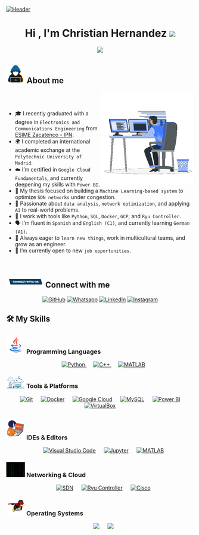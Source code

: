 [![Header](https://github.com/ChristianHernandez23/ChristianHernandez23/raw/main/profile.gif)](https://www.linkedin.com/in/cahl2309/)


<h1 align="center">Hi , I'm Christian Hernandez <img src="https://media.giphy.com/media/hvRJCLFzcasrR4ia7z/giphy.gif" width="35"></h1>
<p align="center">
  <a href="https://github.com/DenverCoder1/readme-typing-svg">
    <img src="https://readme-typing-svg.herokuapp.com?font=Fira+Code&color=00FFAB&size=24&center=true&vCenter=true&width=700&height=100&lines=Electronics+%26+Communications+Engineer;Google+Cloud+Certified;SDN+•+Python+•+MySQL+•+Docker;Exchange+Student+in+Madrid%2C+Spain;Data+Science+•+Power+BI+•+SQL;Open+to+job+opportunities;Always+learning">
  </a>
</p>


  
## <picture><img src = "https://github.com/ChristianHernandez23/ChristianHernandez23/blob/main/images/about_me.gif?raw=true" width = 50px></picture> About me
<picture> <img align="right" src="https://github.com/ChristianHernandez23/ChristianHernandez23/blob/main/images/Right_Side.gif?raw=true" width="250px"></picture>

<br><br>
- 🎓 I recently graduated with a degree in `Electronics and Communications Engineering` from [ESIME Zacatenco - IPN](https://www.esimez.ipn.mx/).
- 🌍 I completed an international academic exchange at the `Polytechnic University of Madrid`.
- ☁️ I’m certified in `Google Cloud Fundamentals`, and currently deepening my skills with `Power BI`.
- 🤖 My thesis focused on building a `Machine Learning-based system` to optimize `SDN networks` under congestion.
- 🧠 Passionate about `data analysis`, `network optimization`, and applying `AI` to real-world problems.
- 🧰 I work with tools like `Python`, `SQL`, `Docker`, `GCP`, and `Ryu Controller`.
- 🗣️ I’m fluent in `Spanish` and `English (C1)`, and currently learning `German (A1)`.
- 🚀 Always eager to `learn new things`, work in multicultural teams, and grow as an engineer.
- 💼 I’m currently open to new `job opportunities`.
<br>

## <picture> <img src = "https://github.com/ChristianHernandez23/ChristianHernandez23/blob/main/images/Connect-with-me.gif?raw=true" width="100px"> </picture> Connect with me
<p align="center">
	<a href="https://github.com/ChristianHernandez23"><img src="https://img.shields.io/badge/github-%23181717.svg?style=plastic&logo=github&logoColor=white" alt="GitHub"/></a>
	<a href="https://wa.me/+525526771907"><img src="https://img.shields.io/badge/whatsapp-%2325D366.svg?style=plastic&logo=whatsapp&logoColor=white" alt="Whatsapp"/></a>
	<a href="https://www.linkedin.com/in/cahl2309/"><img src="https://img.shields.io/badge/linkedin-%230A66C2.svg?style=plastic&logo=linkedin&logoColor=white" alt="LinkedIn"/></a>
	<a href="https://www.instagram.com/christian_1033/"><img src="https://img.shields.io/badge/instagram-%23E4405F.svg?style=plastic&logo=instagram&logoColor=white" alt="Instagram"/></a>
</p>

## 🛠️ My Skills

### <picture> <img src="https://github.com/ChristianHernandez23/ChristianHernandez23/blob/main/images/Programming_Languages.gif?raw=true" width="50px"> </picture> Programming Languages

<p align="center"> 
  &emsp;
  <a href="https://www.python.org" target="_blank">
    <img alt="Python" src="https://img.shields.io/badge/Python%20-%2314354C.svg?style=plastic&logo=python&logoColor=white">
  </a>
  &emsp;
  <a href="https://www.w3schools.com/cpp/" target="_blank"> 
    <img alt="C++" src="https://img.shields.io/badge/C++%20-%2300599C.svg?style=plastic&logo=c%2B%2B&logoColor=white">
  </a>
  &emsp;
  <a href="https://www.mathworks.com/products/matlab.html" target="_blank"> 
    <img alt="MATLAB" src="https://img.shields.io/badge/MATLAB%20-%23e16737.svg?style=plastic&logo=mathworks&logoColor=white">
  </a>
</p>

### <picture> <img src="https://github.com/ChristianHernandez23/ChristianHernandez23/blob/main/images/Software_Tools.gif?raw=true" width="50px"> </picture> Tools & Platforms

<p align="center">
  &emsp;
  <a href="#"><img alt="Git" src="https://img.shields.io/badge/Git%20-%23F05033.svg?style=plastic&logo=git&logoColor=white"></a>
  &emsp;
  <a href="#"><img alt="Docker" src="https://img.shields.io/badge/Docker%20-%232496ED.svg?style=plastic&logo=docker&logoColor=white"></a>
  &emsp;
  <a href="#"><img alt="Google Cloud" src="https://img.shields.io/badge/Google%20Cloud-%234285F4.svg?style=plastic&logo=google-cloud&logoColor=white"></a>
  &emsp;
  <a href="#"><img alt="MySQL" src="https://img.shields.io/badge/MySQL-%234479A1.svg?style=plastic&logo=mysql&logoColor=white"></a>
  &emsp;
  <a href="#"><img alt="Power BI" src="https://img.shields.io/badge/Power%20BI-F2C811?style=plastic&logo=powerbi&logoColor=black"></a>
  &emsp;
  <a href="#"><img alt="VirtualBox" src="https://img.shields.io/badge/VirtualBox-183A61.svg?style=plastic&logo=virtualbox&logoColor=white"></a>
</p>

### <picture> <img src="https://github.com/ChristianHernandez23/ChristianHernandez23/blob/main/images/IDEs.gif?raw=true" width="50px"> </picture> IDEs & Editors

<p align="center">
  &emsp;
  <a href="#"><img alt="Visual Studio Code" src="https://img.shields.io/badge/VS%20Code-0078d7.svg?style=plastic&logo=visual-studio-code&logoColor=white"></a>
  &emsp;
  <a href="#"><img alt="Jupyter" src="https://img.shields.io/badge/Jupyter-F37626.svg?style=plastic&logo=jupyter&logoColor=white"></a>
  &emsp;
  <a href="#"><img alt="MATLAB" src="https://img.shields.io/badge/MATLAB%20-%23e16737.svg?style=plastic&logo=mathworks&logoColor=white"></a>
</p>

### <picture> <img src="https://github.com/ChristianHernandez23/ChristianHernandez23/blob/main/images/m.gif?raw=true" width="50px"> </picture> Networking & Cloud

<p align="center">
  &emsp;
  <a href="#"><img alt="SDN" src="https://img.shields.io/badge/SDN%20-%23009688.svg?style=plastic&logo=networkx&logoColor=white"></a>
  &emsp;
  <a href="#"><img alt="Ryu Controller" src="https://img.shields.io/badge/Ryu%20Controller%20-%23146CAB.svg?style=plastic&logo=python&logoColor=white"></a>
  &emsp;
  <a href="#"><img alt="Cisco" src="https://img.shields.io/badge/Cisco%20Networking-%23049fd9.svg?style=plastic&logo=cisco&logoColor=white"></a>
</p>

### <picture> <img src="https://github.com/ChristianHernandez23/ChristianHernandez23/blob/main/images/OS.gif?raw=true" width="50px"> </picture> Operating Systems

<p align="center">
  &emsp;
  <a href="#"><img src="https://img.shields.io/badge/Windows-0078D6?style=plastic&logo=windows&logoColor=white"></a>
  &emsp;
  <a href="#"><img src="https://img.shields.io/badge/Linux-FCC624?style=plastic&logo=linux&logoColor=black"></a>
</p>




	

